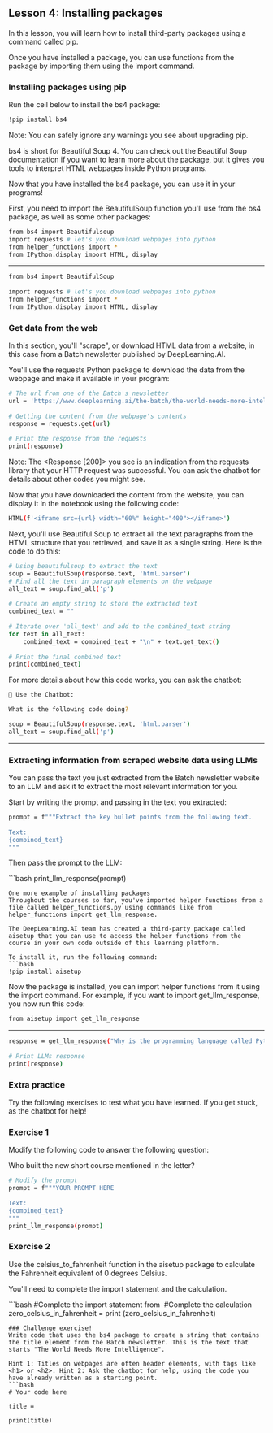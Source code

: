 ## Lesson 4: Installing packages
In this lesson, you will learn how to install third-party packages using a command called pip.

Once you have installed a package, you can use functions from the package by importing them using the import command.

### Installing packages using pip
Run the cell below to install the bs4 package:
```bash
!pip install bs4
```
Note: You can safely ignore any warnings you see about upgrading pip.

bs4 is short for Beautiful Soup 4. You can check out the Beautiful Soup documentation if you want to learn more about the package, but it gives you tools to interpret HTML webpages inside Python programs.

Now that you have installed the bs4 package, you can use it in your programs!

First, you need to import the BeautifulSoup function you'll use from the bs4 package, as well as some other packages:
```bash
from bs4 import Beautifulsoup
import requests # let's you download webpages into python
from helper_functions import * 
from IPython.display import HTML, display
```
---
```bash
from bs4 import BeautifulSoup
​
import requests # let's you download webpages into python
from helper_functions import * 
from IPython.display import HTML, display
```

### Get data from the web
In this section, you'll "scrape", or download HTML data from a website, in this case from a Batch newsletter published by DeepLearning.AI.

You'll use the requests Python package to download the data from the webpage and make it available in your program:
```bash
# The url from one of the Batch's newsletter
url = 'https://www.deeplearning.ai/the-batch/the-world-needs-more-intelligence/'
​
# Getting the content from the webpage's contents
response = requests.get(url)
​
# Print the response from the requests
print(response)
```
Note: The <Response [200]> you see is an indication from the requests library that your HTTP request was successful. You can ask the chatbot for details about other codes you might see.

Now that you have downloaded the content from the website, you can display it in the notebook using the following code:
```bash
HTML(f'<iframe src={url} width="60%" height="400"></iframe>')
```
Next, you'll use Beautiful Soup to extract all the text paragraphs from the HTML structure that you retrieved, and save it as a single string. Here is the code to do this:
```bash
# Using beautifulsoup to extract the text
soup = BeautifulSoup(response.text, 'html.parser')
# Find all the text in paragraph elements on the webpage
all_text = soup.find_all('p')
​
# Create an empty string to store the extracted text
combined_text = ""
​
# Iterate over 'all_text' and add to the combined_text string
for text in all_text:
    combined_text = combined_text + "\n" + text.get_text()
​
# Print the final combined text
print(combined_text)
```
For more details about how this code works, you can ask the chatbot:
```bash
🤖 Use the Chatbot:

What is the following code doing?

soup = BeautifulSoup(response.text, 'html.parser')
all_text = soup.find_all('p')
```
---

### Extracting information from scraped website data using LLMs
You can pass the text you just extracted from the Batch newsletter website to an LLM and ask it to extract the most relevant information for you.

Start by writing the prompt and passing in the text you extracted:
```bash
prompt = f"""Extract the key bullet points from the following text.
​
Text:
{combined_text}
"""
```
Then pass the prompt to the LLM:

​```bash
print_llm_response(prompt)
```
One more example of installing packages
Throughout the courses so far, you've imported helper functions from a file called helper_functions.py using commands like from helper_functions import get_llm_response.

The DeepLearning.AI team has created a third-party package called aisetup that you can use to access the helper functions from the course in your own code outside of this learning platform.

To install it, run the following command:
```bash
!pip install aisetup
```
Now the package is installed, you can import helper functions from it using the import command. For example, if you want to import get_llm_response, you now run this code:
```bash
from aisetup import get_llm_response
```
---
```bash
response = get_llm_response("Why is the programming language called Python?")
​
# Print LLMs response
print(response)
```
### Extra practice
Try the following exercises to test what you have learned. If you get stuck, as the chatbot for help!

### Exercise 1
Modify the following code to answer the following question:

Who built the new short course mentioned in the letter?
```bash
# Modify the prompt
prompt = f"""YOUR PROMPT HERE
​
Text:
{combined_text}
"""
print_llm_response(prompt)
```
### Exercise 2
Use the celsius_to_fahrenheit function in the aisetup package to calculate the Fahrenheit equivalent of 0 degrees Celsius.

You'll need to complete the import statement and the calculation.

​```bash
#Complete the import statement
from
​
#Complete the calculation
zero_celsius_in_fahrenheit =
print (zero_celsius_in_fahrenheit)
```
### Challenge exercise!
Write code that uses the bs4 package to create a string that contains the title element from the Batch newsletter. This is the text that starts "The World Needs More Intelligence".

Hint 1: Titles on webpages are often header elements, with tags like <h1> or <h2>. Hint 2: Ask the chatbot for help, using the code you have already written as a starting point.
```bash
# Your code here
​
title =
​
print(title)
```
